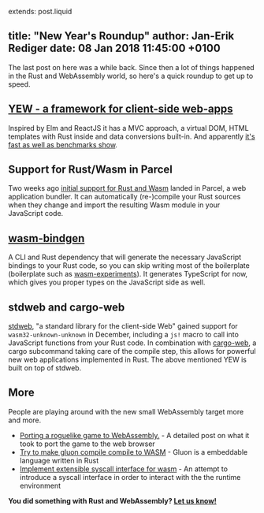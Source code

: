 extends: post.liquid

title: "New Year's Roundup"
author: Jan-Erik Rediger
date: 08 Jan 2018 11:45:00 +0100
---

The last post on here was a while back. Since then a lot of things happened in the Rust and WebAssembly world, so here's a quick roundup to get up to speed.

## [YEW - a framework for client-side web-apps](https://github.com/DenisKolodin/yew)

Inspired by Elm and ReactJS it has a MVC approach, a virtual DOM, HTML templates with Rust inside and data conversions built-in.
And apparently [it's fast as well as benchmarks show](https://github.com/DenisKolodin/todomvc-perf-comparison).

## Support for Rust/Wasm in Parcel

Two weeks ago [initial support for Rust and Wasm](https://github.com/parcel-bundler/parcel/pull/312) landed in Parcel, a web application bundler.
It can automatically (re-)compile your Rust sources when they change and import the resulting Wasm module in your JavaScript code.

## [wasm-bindgen](https://github.com/alexcrichton/wasm-bindgen)

A CLI and Rust dependency that will generate the necessary JavaScript bindings to your Rust code, so you can skip writing most of the boilerplate (boilerplate such as [wasm-experiments](https://github.com/killercup/wasm-experiments)).
It generates TypeScript for now, which gives you proper types on the JavaScript side as well.

## stdweb and cargo-web

[stdweb](https://github.com/koute/stdweb/), "a standard library for the client-side Web" gained support for `wasm32-unknown-unknown` in December,
including a `js!` macro to call into JavaScript functions from your Rust code.
In combination with [cargo-web](https://github.com/koute/cargo-web), a cargo subcommand taking care of the compile step, this allows for powerful new web applications implemented in Rust.
The above mentioned YEW is built on top of stdweb.

## More

People are playing around with the new small WebAssembly target more and more.

* [Porting a roguelike game to WebAssembly.](https://aimlesslygoingforward.com/blog/2017/12/25/dose-response-ported-to-webassembly/) - A detailed post on what it took to port the game to the web browser
* [Try to make gluon compile compile to WASM](https://github.com/gluon-lang/gluon/issues/424) - Gluon is a embeddable language written in Rust
* [Implement extensible syscall interface for wasm](https://github.com/rust-lang/rust/pull/47102) - An attempt to introduce a syscall interface in order to interact with the the runtime environment


**You did something with Rust and WebAssembly? [Let us know!](https://github.com/badboy/hellorust/issues/new)**
